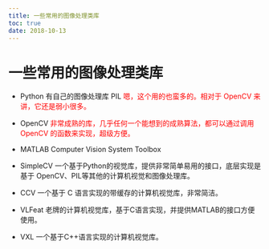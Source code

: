 ```yaml
---
title: 一些常用的图像处理类库
toc: true
date: 2018-10-13
---
```

# 一些常用的图像处理类库


- Python 有自己的图像处理库 PIL <span style="color:red;">嗯，这个用的也蛮多的。相对于 OpenCV 来讲，它还是弱小很多。</span>

- OpenCV <span style="color:red;">非常成熟的库，几乎任何一个能想到的成熟算法，都可以通过调用 OpenCV 的函数来实现，超级方便。</span>
- MATLAB Computer Vision System Toolbox
- SimpleCV 一个基于Python的视觉库，提供非常简单易用的接口，底层实现是基于 OpenCV、PIL等其他的计算机视觉和图像处理库。
- CCV  一个基于 C 语言实现的带缓存的计算机视觉库，非常简洁。
- VLFeat  老牌的计算机视觉库，基于C语言实现，并提供MATLAB的接口方便使用。
- VXL  一个基于C++语言实现的计算机视觉库。
